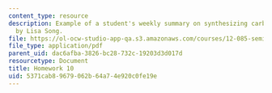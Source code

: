 ```yaml
---
content_type: resource
description: Example of a student's weekly summary on synthesizing carbonates, written
  by Lisa Song.
file: https://ol-ocw-studio-app-qa.s3.amazonaws.com/courses/12-085-seminar-in-environmental-science-spring-2008/5371cab89679062b64a74e920c0fe19e_song_w11.pdf
file_type: application/pdf
parent_uid: dac6afba-3826-bc28-732c-19203d3d017d
resourcetype: Document
title: Homework 10
uid: 5371cab8-9679-062b-64a7-4e920c0fe19e
---
```

